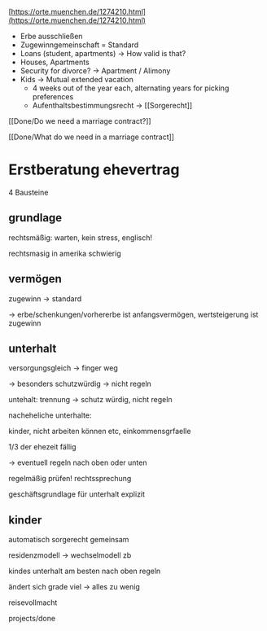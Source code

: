 [https://orte.muenchen.de/1274210.html](https://orte.muenchen.de/1274210.html)

- Erbe ausschließen
- Zugewinngemeinschaft = Standard
- Loans (student, apartments) -> How valid is that?
- Houses, Apartments
- Security for divorce? -> Apartment / Alimony
- Kids -> Mutual extended vacation
   - 4 weeks out of the year each, alternating years for picking preferences
   - Aufenthaltsbestimmungsrecht -> [[Sorgerecht]]

[[Done/Do we need a marriage contract?]]

[[Done/What do we need in a marriage contract]]

# Erstberatung ehevertrag

4 Bausteine

## grundlage

rechtsmäßig: warten, kein stress, englisch!

rechtsmasig in amerika schwierig

## vermögen

zugewinn -> standard

\-> erbe/schenkungen/vorhererbe ist anfangsvermögen, wertsteigerung ist zugewinn

## unterhalt

versorgungsgleich -> finger weg

\-> besonders schutzwürdig -> nicht regeln

untehalt: trennung -> schutz würdig, nicht regeln

nacheheliche unterhalte:

kinder, nicht arbeiten können etc, einkommensgrfaelle

1/3 der ehezeit fällig

\-> eventuell regeln nach oben oder unten

regelmäßig prüfen! rechtssprechung

geschäftsgrundlage für unterhalt explizit

## kinder

automatisch sorgerecht gemeinsam

residenzmodell -> wechselmodell zb

kindes unterhalt am besten nach oben regeln

ändert sich grade viel -> alles zu wenig

reisevollmacht

projects/done

